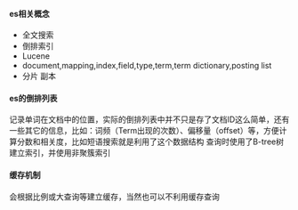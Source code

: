 #### es相关概念
- 全文搜索
- 倒排索引
- Lucene
- document,mapping,index,field,type,term,term dictionary,posting list
- 分片 副本

#### es的倒排列表
记录单词在文档中的位置，实际的倒排列表中并不只是存了文档ID这么简单，还有一些其它的信息，比如：词频（Term出现的次数）、偏移量（offset）等，方便计算分数和相关度，比如短语搜索就是利用了这个数据结构
查询时使用了B-tree树建立索引，并使用非聚簇索引

#### 缓存机制
会根据比例或大查询等建立缓存，当然也可以不利用缓存查询